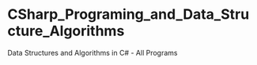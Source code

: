 # CSharp_Programing_and_Data_Structure_Algorithms
Data Structures and Algorithms in C# - All Programs
